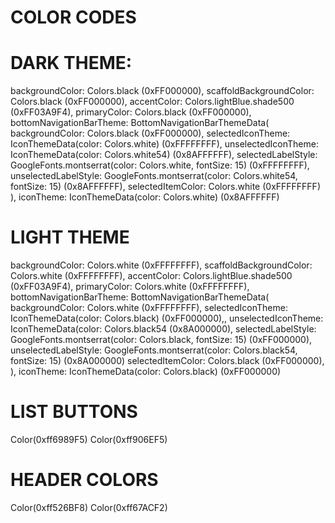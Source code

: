 # COLOR CODES

# DARK THEME:
backgroundColor: Colors.black (0xFF000000),
scaffoldBackgroundColor: Colors.black (0xFF000000),
accentColor: Colors.lightBlue.shade500 (0xFF03A9F4),
primaryColor: Colors.black (0xFF000000),
bottomNavigationBarTheme: BottomNavigationBarThemeData(
	backgroundColor: Colors.black (0xFF000000),
	selectedIconTheme: IconThemeData(color: Colors.white) (0xFFFFFFFF),
	unselectedIconTheme: IconThemeData(color: Colors.white54) (0x8AFFFFFF),
	selectedLabelStyle: GoogleFonts.montserrat(color: Colors.white, fontSize: 15) (0xFFFFFFFF),
	unselectedLabelStyle: GoogleFonts.montserrat(color: Colors.white54, fontSize: 15) (0x8AFFFFFF),
	selectedItemColor: Colors.white (0xFFFFFFFF)
),
iconTheme: IconThemeData(color: Colors.white) (0x8AFFFFFF)

# LIGHT THEME
backgroundColor: Colors.white (0xFFFFFFFF),
scaffoldBackgroundColor: Colors.white (0xFFFFFFFF),
accentColor: Colors.lightBlue.shade500 (0xFF03A9F4),
primaryColor: Colors.white (0xFFFFFFFF),
bottomNavigationBarTheme: BottomNavigationBarThemeData(
	backgroundColor: Colors.white (0xFFFFFFFF),
	selectedIconTheme: IconThemeData(color: Colors.black) (0xFF000000),,
	unselectedIconTheme: IconThemeData(color: Colors.black54 (0x8A000000),
	selectedLabelStyle: GoogleFonts.montserrat(color: Colors.black, fontSize: 15) (0xFF000000),
	unselectedLabelStyle: GoogleFonts.montserrat(color: Colors.black54, fontSize: 15) (0x8A000000)
	selectedItemColor: Colors.black (0xFF000000),
),
iconTheme: IconThemeData(color: Colors.black) (0xFF000000)

# LIST BUTTONS
Color(0xff6989F5)
Color(0xff906EF5)

# HEADER COLORS
Color(0xff526BF8)
Color(0xff67ACF2)
